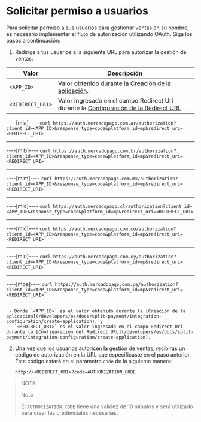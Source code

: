 # Solicitar permiso a usuarios 

Para solicitar permiso a sus usuarios para gestionar ventas en su nombre, es necesario implementar el flujo de autorización utilizando OAuth. Siga los pasos a continuación:

 1. Redirige a tus usuarios a la siguiente URL para autorizar la gestión de ventas:

 | Valor                    | Descripción                                                                                                              |
|--------------------------|--------------------------------------------------------------------------------------------------------------------------|
| `<APP_ID>`               | Valor obtenido durante la [Creación de la aplicación](/developers/es/docs/split-payment/integration-configuration/create-application).      |
| `<REDIRECT_URI>`         | Valor ingresado en el campo Redirect Uri durante la [Configuración de la Redirect URL](/developers/es/docs/split-payment/integration-configuration/create-application). |

----[mla]----
     ```curl
     https://auth.mercadopago.com.ar/authorization?client_id=<APP_ID>&response_type=code&platform_id=mp&redirect_uri=<REDIRECT_URI>
     ```

------------
----[mlb]----
     ```curl
     https://auth.mercadopago.com.br/authorization?client_id=<APP_ID>&response_type=code&platform_id=mp&redirect_uri=<REDIRECT_URI>
     ```
     
------------
----[mlm]----
     ```curl
     https://auth.mercadopago.com.mx/authorization?client_id=<APP_ID>&response_type=code&platform_id=mp&redirect_uri=<REDIRECT_URI>
     ```
     
------------
----[mlc]----
     ```curl
     https://auth.mercadopago.cl/authorization?client_id=<APP_ID>&response_type=code&platform_id=mp&redirect_uri=<REDIRECT_URI>
     ```
     
------------
----[mlc]----
     ```curl
     https://auth.mercadopago.com.co/authorization?client_id=<APP_ID>&response_type=code&platform_id=mp&redirect_uri=<REDIRECT_URI>
     ```
     
------------
----[mlu]----
     ```curl
     https://auth.mercadopago.com.uy/authorization?client_id=<APP_ID>&response_type=code&platform_id=mp&redirect_uri=<REDIRECT_URI>
     ```
     
------------
----[mpe]----
     ```curl
     https://auth.mercadopago.com.pe/authorization?client_id=<APP_ID>&response_type=code&platform_id=mp&redirect_uri=<REDIRECT_URI>
     ```
     
------------
   
     - Donde `<APP_ID>` es el valor obtenido durante la [Creación de la aplicación](/developers/es/docs/split-payment/integration-configuration/create-application), y
     - `<REDIRECT_URI>` es el valor ingresado en el campo Redirect Uri durante la [Configuración del Redirect URL](/developers/es/docs/split-payment/integration-configuration/create-application).



 2. Una vez que los usuarios autoricen la gestión de ventas, recibirás un código de autorización en la URL que especificaste en el paso anterior. Este código estará en el parámetro `code` de la siguiente manera:

    ```curl
    http://<REDIRECT_URI>?code=AUTHORIZATION_CODE
    ```

> NOTE
>
> Nota
>
> El `AUTHORIZATION_CODE` tiene una validez de 10 minutos y será utilizado para crear las credenciales necesarias. 